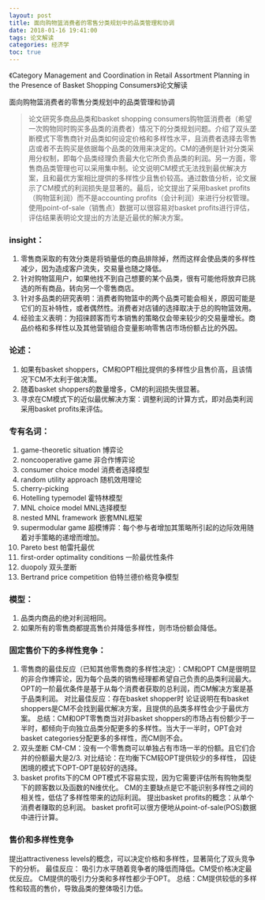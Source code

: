 ```yaml
---
layout: post
title: 面向购物篮消费者的零售分类规划中的品类管理和协调
date: 2018-01-16 19:41:00
tags: 论文解读
categories: 经济学
toc: true
---
```



《Category Management and Coordination in Retail Assortment Planning in the Presence of Basket Shopping Consumers》论文解读
<!--more-->


面向购物篮消费者的零售分类规划中的品类管理和协调

> 论文研究多商品品类和basket shopping consumers购物篮消费者（希望一次购物同时购买多品类的消费者）情况下的分类规划问题。介绍了双头垄断模式下零售商针对品类如何设定价格和多样性水平，且消费者选择去零售店或者不去购买是依据每个品类的效用来决定的。CM的通例是针对分类采用分权制，即每个品类经理负责最大化它所负责品类的利润。另一方面，零售商品类管理也可以采用集中制。论文说明CM模式无法找到最优解决方案，且和最优方案相比提供的多样性少且售价较高。通过数值分析，论文展示了CM模式的利润损失是显著的。最后，论文提出了采用basket profits（购物篮利润）而不是accounting profits（会计利润）来进行分权管理。使用point-of-sale（销售点）数据可以很容易对basket profits进行评估，评估结果表明论文提出的方法是近最优的解决方案。

### insight：
1. 零售商采取的有效分类是将销量低的商品排除掉，然而这样会使品类的多样性减少，因为造成客户流失，交易量也随之降低。
2. 针对购物篮用户，如果他找不到自己想要的某个品类，很有可能他将放弃已挑选的所有商品，转向另一个零售商店。
3. 针对多品类的研究表明：消费者购物篮中的两个品类可能会相关，原因可能是它们的互补特性，或者偶然性。消费者对店铺的选择取决于总的购物篮效用。
4. 经验主义表明：为招徕顾客而亏本销售的策略仅会带来较少的交易量增长。商品价格和多样性以及其他营销组合变量影响零售店市场份额占比的外因。

### 论述：
1. 如果有basket shoppers，CM和OPT相比提供的多样性少且售价高，且该情况下CM不太利于做决策。
2. 随着basket shoppers的数量增多，CM的利润损失很显著。
3. 寻求在CM模式下的近似最优解决方案：调整利润的计算方式，即对品类利润采用basket profits来评估。

### 专有名词：
1. game-theoretic situation 博弈论
2. noncooperative game 非合作博弈论
3. consumer choice model 消费者选择模型
4. random utility approach 随机效用理论
5. cherry-picking
6. Hotelling typemodel 霍特林模型
7. MNL choice model MNL选择模型
8. nested MNL framework 嵌套MNL框架
9. supermodular game 超模博弈：每个参与者增加其策略所引起的边际效用随着对手策略的递增而增加。
10. Pareto best 帕雷托最优
11. first-order optimality conditions 一阶最优性条件
12. duopoly 双头垄断
13. Bertrand price competition 伯特兰德价格竞争模型

### 模型：
1. 品类内商品的绝对利润相同。
2. 如果所有的零售商都提高售价并降低多样性，则市场份额会降低。

### 固定售价下的多样性竞争：

1. 零售商的最佳反应（已知其他零售商的多样性决定）：CM和OPT
CM是很明显的非合作博弈论，因为每个品类的销售经理都希望自己负责的品类利润最大。
OPT的一阶最优条件是基于从每个消费者获取的总利润，而CM解决方案是基于品类利润。
对比最佳反应：存在basket shopper时
论证说明在有basket shoppers是CM不会找到最优解决方案，且提供的品类多样性会少于最优方案。
总结：CM和OPT零售商当对非basket shoppers的市场占有份额少于一半时，都倾向于向独立品类分配更多的多样性。当大于一半时，OPT会对basket categories分配更多的多样性，而CM则不会。
2. 双头垄断
CM-CM：没有一个零售商可以单独占有市场一半的份额。且它们合并的份额最大是2/3.
对比结论：在均衡下CM较OPT提供较少的多样性，
囚徒困境的模式下OPT-OPT是较好的选择。
3. basket profits下的CM
OPT模式不容易实现，因为它需要评估所有购物类型下的顾客数以及函数的N维优化。
CM的主要缺点是它不能识别多样性之间的相关性，低估了多样性带来的边际利润。
提出basket profits的概念：从单个消费者赚取的总利润。
basket profit可以很方便地从point-of-sale(POS)数据中进行计算。

### 售价和多样性竞争
提出attractiveness levels的概念，可以决定价格和多样性，显著简化了双头竞争下的分析。
最佳反应：
吸引力水平随着竞争者的降低而降低。CM受价格决定最优反应。
CM提供的吸引力分类和多样性都少于OPT。
总结：CM提供较低的多样性和较高的售价，导致品类的整体吸引力低。
